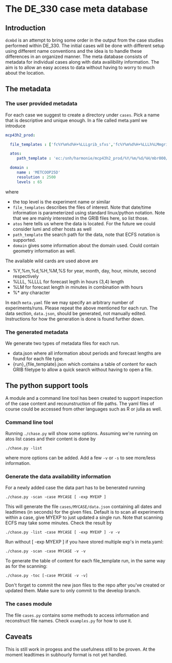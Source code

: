 # The DE_330 case meta database

## Introduction

`dcmbd` is an attempt to bring some order in the output from the case studies performed within DE_330. The initial cases will be done with different setup using different name conventions and the idea is to handle these differences in an organized manner. The meta database consists of metadata for individual cases along with data availibility information. The aim is to allow an easy access to data without having to worry to much about the location.

## The metadata

### The user provided metadata

For each case we suggest to create a directory under `cases`. Pick a name that is descriptive and unique enough. In a file called meta.yaml we introduce

``` yaml
mcp43h2_prod:

  file_templates : ['fc%Y%m%d%H+%LLLgrib_sfxs','fc%Y%m%d%H+%LLLh%LMmgrib2_fp','PFDEODE+%LLLL:%LM:00']

  atos:
     path_template : 'ec:/snh/harmonie/mcp43h2_prod/%Y/%m/%d/%H/mbr000/'

  domain :
     name : 'METCOOP25D'
     resolution : 2500
     levels : 65
```

where
 * the top level is the experiment name or similar
 * `file_templates` describes the files of interest. Note that date/time information is parameterized using standard linux/python notation. Note that we are mainly interested in the GRIB files here, so list those.
 * `atos` here tells us where the data is located. For the future we could consider lumi and other hosts as well
 * `path_template` the search path for the data, note that ECFS notation is supported.
 * `domain` gives some information about the domain used. Could contain geometry information as well.

The available wild cards are used above are
 * %Y,%m,%d,%H,%M,%S for year, month, day, hour, minute, second respectively
 * %LLL, %LLLL for forecast legth in hours (3,4) length
 * %LM for forecast length in minutes in combination with hours
 * %* any character

In each `meta.yaml` file we may specify an arbitrary number of experiments/runs. Please repeat the above mentioned for each run. The data section, `data.json`, should be generated, not manually edited. Instructions for how the generation is done is found further down.

### The generated metadata

We generate two types of metadata files for each run.
 * data.json where all information about periods and forecast lengths are found for each file type.
 * {run}_{file_template}.json which contains a table of content for each GRIB filetype to allow a quick search without having to open a file.

## The python support tools

A module and a command line tool has been created to support inspection of the case content and recounstruction of file paths. The yaml files of course could be accessed from other languages such as R or julia as well.

### Command line tool

Running `./chase.py` will show some options. Assuming we're running on atos list cases and their content is done by
```
./chase.py -list
```
where more options can be added. Add a few `-v` or `-s` to see more/less information.

### Generate the data availability information

For a newly added case the data part has to be benerated running
```
./chase.py -scan -case MYCASE [ -exp MYEXP ]
```
This will generate the file `cases/MYCASE/data.json` containing all dates and leadtimes (in seconds) for the given files. Default is to scan all experiments within a case, give MYEXP to just updated a single run. Note that scanning ECFS may take some minutes. Check the result by

```
./chase.py -list -case MYCASE [ -exp MYEXP ] -v -v
```
Run without [ -exp MYEXP ] if you have stored multiple exp's in meta.yaml:

```
./chase.py -scan -case MYCASE -v -v
```
To generate the table of content for each file_template run, in the same way as for the scanning:
```
./chase.py -toc [-case MYCASE -v -v]
```

Don't forget to commit the new json files to the repo after you've created or updated them. Make sure to only commit to the develop branch.

### The cases module

The file `cases.py` contains some methods to access information and reconstruct file names. Check `examples.py` for how to use it.

## Caveats

This is still work in progess and the usefulness still to be proven. At the moment leadtimes in subhourly format is not yet handled.

